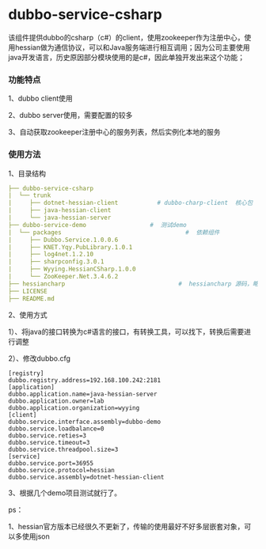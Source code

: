 # dubbo-service-csharp

该组件提供dubbo的csharp（c#）的client，使用zookeeper作为注册中心，使用hessian做为通信协议，可以和Java服务端进行相互调用；因为公司主要使用java开发语言，历史原因部分模块使用的是c#，因此单独开发出来这个功能；

### 功能特点

1、dubbo client使用

2、dubbo server使用，需要配置的较多

3、自动获取zookeeper注册中心的服务列表，然后实例化本地的服务

### 使用方法

1、目录结构

```yaml
├── dubbo-service-csharp
|  └── trunk
|     ├── dotnet-hessian-client           # dubbo-charp-client  核心包
|     ├── java-hessian-client
|     └── java-hessian-server
├── dubbo-service-demo            		#  测试demo
|  └── packages          						  #  依赖组件
|     ├── Dubbo.Service.1.0.0.6
|     ├── KNET.Yqy.PubLibrary.1.0.1
|     ├── log4net.1.2.10
|     ├── sharpconfig.3.0.1
|     ├── Wyying.HessianCSharp.1.0.0
|     └── ZooKeeper.Net.3.4.6.2
├── hessiancharp                     			#  hessiancharp 源码，略作调整
├── LICENSE
├── README.md
```





2、使用方式

1）、将java的接口转换为c#语言的接口，有转换工具，可以找下，转换后需要进行调整

2）、修改dubbo.cfg

```properties
[registry]
dubbo.registry.address=192.168.100.242:2181
[application]
dubbo.application.name=java-hessian-server
dubbo.application.owner=lab
dubbo.application.organization=wyying
[client]
dubbo.service.interface.assembly=dubbo-demo
dubbo.service.loadbalance=0
dubbo.service.reties=3
dubbo.service.timeout=3
dubbo.service.threadpool.size=3
[service]
dubbo.service.port=36955
dubbo.service.protocol=hessian
dubbo.service.assembly=dotnet-hessian-client

```

3、根据几个demo项目测试就行了。



ps：

1、hessian官方版本已经很久不更新了，传输的使用最好不好多层嵌套对象，可以多使用json

